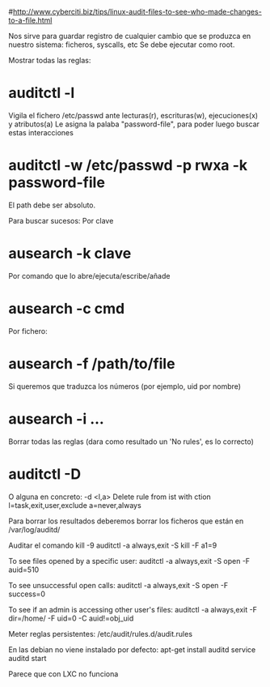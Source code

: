 #http://www.cyberciti.biz/tips/linux-audit-files-to-see-who-made-changes-to-a-file.html

Nos sirve para guardar registro de cualquier cambio que se produzca en nuestro sistema: ficheros, syscalls, etc
Se debe ejecutar como root.

Mostrar todas las reglas:
# auditctl -l

Vigila el fichero /etc/passwd ante lecturas(r), escrituras(w), ejecuciones(x) y atributos(a)
Le asigna la palaba "password-file", para poder luego buscar estas interacciones
# auditctl -w /etc/passwd -p rwxa -k password-file

El path debe ser absoluto.

Para buscar sucesos:
Por clave
# ausearch -k clave

Por comando que lo abre/ejecuta/escribe/añade
# ausearch -c cmd

Por fichero:
# ausearch -f /path/to/file

Si queremos que traduzca los números (por ejemplo, uid por nombre)
# ausearch -i ...

Borrar todas las reglas (dara como resultado un 'No rules', es lo correcto)
# auditctl -D

O alguna en concreto:
-d <l,a>            Delete rule from <l>ist with <a>ction
                        l=task,exit,user,exclude
			a=never,always

Para borrar los resultados deberemos borrar los ficheros que están en /var/log/auditd/


Auditar el comando kill -9
auditctl -a always,exit -S kill -F a1=9

To see files opened by a specific user:
auditctl -a always,exit -S open -F auid=510

To see unsuccessful open calls:
auditctl -a always,exit -S open -F success=0

To see if an admin is accessing other user's files:
auditctl -a always,exit -F dir=/home/ -F uid=0 -C auid!=obj_uid


Meter reglas persistentes:
/etc/audit/rules.d/audit.rules



En las debian no viene instalado por defecto:
apt-get install auditd
service auditd start


Parece que con LXC no funciona
